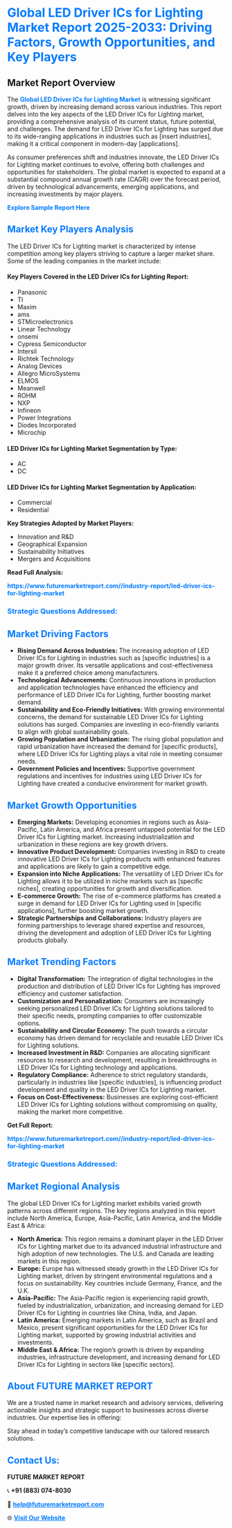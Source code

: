 <h1 style="color: #007BFF;">Global LED Driver ICs for Lighting Market Report 2025-2033: Driving Factors, Growth Opportunities, and Key Players</h1>

<section id="overview">
<h2>Market Report Overview</h2>
<p>The <a href="https://www.futuremarketreport.com//industry-report/led-driver-ics-for-lighting-market" style="color: #007BFF; text-decoration: none;"><strong>Global LED Driver ICs for Lighting Market</strong></a> is witnessing significant growth, driven by increasing demand across various industries. This report delves into the key aspects of the LED Driver ICs for Lighting market, providing a comprehensive analysis of its current status, future potential, and challenges. The demand for LED Driver ICs for Lighting has surged due to its wide-ranging applications in industries such as [insert industries], making it a critical component in modern-day [applications].</p>
<p>As consumer preferences shift and industries innovate, the LED Driver ICs for Lighting market continues to evolve, offering both challenges and opportunities for stakeholders. The global market is expected to expand at a substantial compound annual growth rate (CAGR) over the forecast period, driven by technological advancements, emerging applications, and increasing investments by major players.</p>
</section>

<section id="overview">
<p><a href="https://www.futuremarketreport.com//request-sample/reportId=83339" style="color: #007BFF; text-decoration: none;"><strong>Explore Sample Report Here</strong></a></p>
</section>

<section id="key-players">
<h2 style="color: #007BFF;">Market Key Players Analysis</h2>
<p>The LED Driver ICs for Lighting market is characterized by intense competition among key players striving to capture a larger market share. Some of the leading companies in the market include:</p>
<h4>Key Players Covered in the LED Driver ICs for Lighting Report:</h4>
<ul><li>Panasonic</li><li>TI</li><li>Maxim</li><li>ams</li><li>STMicroelectronics</li><li>Linear Technology</li><li>onsemi</li><li>Cypress Semiconductor</li><li>Intersil</li><li>Richtek Technology</li><li>Analog Devices</li><li>Allegro MicroSystems</li><li>ELMOS</li><li>Meanwell</li><li>ROHM</li><li>NXP</li><li>Infineon</li><li>Power Integrations</li><li>Diodes Incorporated</li><li>Microchip</li></ul>
<h4>LED Driver ICs for Lighting Market Segmentation by Type:</h4>
<ul><li>AC</li><li>DC</li></ul>

<h4>LED Driver ICs for Lighting Market Segmentation by Application:</h4>
<ul><li>Commercial</li><li>Residential</li></ul>
<p><strong>Key Strategies Adopted by Market Players:</strong></p>
<ul>
<li>Innovation and R&D</li>
<li>Geographical Expansion</li>
<li>Sustainability Initiatives</li>
<li>Mergers and Acquisitions</li>
</ul>
</section>

<section>
<p><strong>Read Full Analysis: </strong></p><a href="https://www.futuremarketreport.com//industry-report/led-driver-ics-for-lighting-market" style="color: #007BFF; text-decoration: none;"><strong>https://www.futuremarketreport.com//industry-report/led-driver-ics-for-lighting-market</strong></a>
<h3 style="color: #007BFF;">Strategic Questions Addressed:</h3>
</section>

<section id="driving-factors">
<h2 style="color: #007BFF;">Market Driving Factors</h2>
<ul>
<li><strong>Rising Demand Across Industries:</strong> The increasing adoption of LED Driver ICs for Lighting in industries such as [specific industries] is a major growth driver. Its versatile applications and cost-effectiveness make it a preferred choice among manufacturers.</li>
<li><strong>Technological Advancements:</strong> Continuous innovations in production and application technologies have enhanced the efficiency and performance of LED Driver ICs for Lighting, further boosting market demand.</li>
<li><strong>Sustainability and Eco-Friendly Initiatives:</strong> With growing environmental concerns, the demand for sustainable LED Driver ICs for Lighting solutions has surged. Companies are investing in eco-friendly variants to align with global sustainability goals.</li>
<li><strong>Growing Population and Urbanization:</strong> The rising global population and rapid urbanization have increased the demand for [specific products], where LED Driver ICs for Lighting plays a vital role in meeting consumer needs.</li>
<li><strong>Government Policies and Incentives:</strong> Supportive government regulations and incentives for industries using LED Driver ICs for Lighting have created a conducive environment for market growth.</li>
</ul>
</section>

<section id="growth-opportunities">
<h2 style="color: #007BFF;">Market Growth Opportunities</h2>
<ul>
<li><strong>Emerging Markets:</strong> Developing economies in regions such as Asia-Pacific, Latin America, and Africa present untapped potential for the LED Driver ICs for Lighting market. Increasing industrialization and urbanization in these regions are key growth drivers.</li>
<li><strong>Innovative Product Development:</strong> Companies investing in R&D to create innovative LED Driver ICs for Lighting products with enhanced features and applications are likely to gain a competitive edge.</li>
<li><strong>Expansion into Niche Applications:</strong> The versatility of LED Driver ICs for Lighting allows it to be utilized in niche markets such as [specific niches], creating opportunities for growth and diversification.</li>
<li><strong>E-commerce Growth:</strong> The rise of e-commerce platforms has created a surge in demand for LED Driver ICs for Lighting used in [specific applications], further boosting market growth.</li>
<li><strong>Strategic Partnerships and Collaborations:</strong> Industry players are forming partnerships to leverage shared expertise and resources, driving the development and adoption of LED Driver ICs for Lighting products globally.</li>
</ul>
</section>

<section id="trending-factors">
<h2 style="color: #007BFF;">Market Trending Factors</h2>
<ul>
<li><strong>Digital Transformation:</strong> The integration of digital technologies in the production and distribution of LED Driver ICs for Lighting has improved efficiency and customer satisfaction.</li>
<li><strong>Customization and Personalization:</strong> Consumers are increasingly seeking personalized LED Driver ICs for Lighting solutions tailored to their specific needs, prompting companies to offer customizable options.</li>
<li><strong>Sustainability and Circular Economy:</strong> The push towards a circular economy has driven demand for recyclable and reusable LED Driver ICs for Lighting solutions.</li>
<li><strong>Increased Investment in R&D:</strong> Companies are allocating significant resources to research and development, resulting in breakthroughs in LED Driver ICs for Lighting technology and applications.</li>
<li><strong>Regulatory Compliance:</strong> Adherence to strict regulatory standards, particularly in industries like [specific industries], is influencing product development and quality in the LED Driver ICs for Lighting market.</li>
<li><strong>Focus on Cost-Effectiveness:</strong> Businesses are exploring cost-efficient LED Driver ICs for Lighting solutions without compromising on quality, making the market more competitive.</li>
</ul>
</section>

<section>
<p><strong>Get Full Report: </strong></p><a href="https://www.futuremarketreport.com//industry-report/led-driver-ics-for-lighting-market" style="color: #007BFF; text-decoration: none;"><strong>https://www.futuremarketreport.com//industry-report/led-driver-ics-for-lighting-market</strong></a>
<h3 style="color: #007BFF;">Strategic Questions Addressed:</h3>
</section>


<section id="regional-analysis">
<h2 style="color: #007BFF;">Market Regional Analysis</h2>
<p>The global LED Driver ICs for Lighting market exhibits varied growth patterns across different regions. The key regions analyzed in this report include North America, Europe, Asia-Pacific, Latin America, and the Middle East & Africa:</p>
<ul>
<li><strong>North America:</strong> This region remains a dominant player in the LED Driver ICs for Lighting market due to its advanced industrial infrastructure and high adoption of new technologies. The U.S. and Canada are leading markets in this region.</li>
<li><strong>Europe:</strong> Europe has witnessed steady growth in the LED Driver ICs for Lighting market, driven by stringent environmental regulations and a focus on sustainability. Key countries include Germany, France, and the U.K.</li>
<li><strong>Asia-Pacific:</strong> The Asia-Pacific region is experiencing rapid growth, fueled by industrialization, urbanization, and increasing demand for LED Driver ICs for Lighting in countries like China, India, and Japan.</li>
<li><strong>Latin America:</strong> Emerging markets in Latin America, such as Brazil and Mexico, present significant opportunities for the LED Driver ICs for Lighting market, supported by growing industrial activities and investments.</li>
<li><strong>Middle East & Africa:</strong> The region’s growth is driven by expanding industries, infrastructure development, and increasing demand for LED Driver ICs for Lighting in sectors like [specific sectors].</li>
</ul>
</section>

<footer>
<h2 style="color: #007BFF;">About FUTURE MARKET REPORT</h2>
<p>We are a trusted name in market research and advisory services, delivering actionable insights and strategic support to businesses across diverse industries. Our expertise lies in offering:</p>

<p>Stay ahead in today’s competitive landscape with our tailored research solutions.</p>

<h2 style="color: #007BFF;">Contact Us:</h2>
<p><strong>FUTURE MARKET REPORT</strong></p>
<p>📞 <strong>+91 (883) 074-8030</strong></p>
<p>📧 <strong><a href="mailto:help@futuremarketreport.com" style="color: #007BFF;">help@futuremarketreport.com</a></strong></p>
<p>🌐 <strong><a href="https://www.futuremarketreport.com/" style="color: #007BFF;">Visit Our Website</a></strong></p>
</footer>